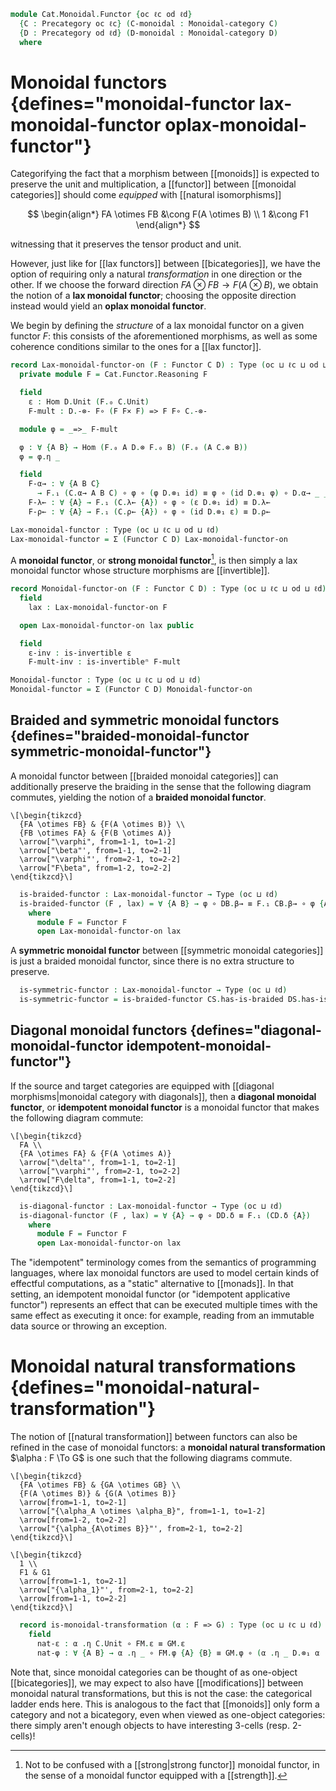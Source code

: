 <!--
```agda
open import Cat.Functor.Naturality
open import Cat.Monoidal.Diagonals
open import Cat.Instances.Product
open import Cat.Monoidal.Braided
open import Cat.Monoidal.Base
open import Cat.Prelude

import Cat.Functor.Reasoning
import Cat.Reasoning
```
-->

```agda
module Cat.Monoidal.Functor {oc ℓc od ℓd}
  {C : Precategory oc ℓc} (C-monoidal : Monoidal-category C)
  {D : Precategory od ℓd} (D-monoidal : Monoidal-category D)
  where
```

# Monoidal functors {defines="monoidal-functor lax-monoidal-functor oplax-monoidal-functor"}

<!--
```agda
open Cat.Reasoning D

private
  module C = Monoidal-category C-monoidal
  module D = Monoidal-category D-monoidal
```
-->

Categorifying the fact that a morphism between [[monoids]] is expected
to preserve the unit and multiplication, a [[functor]] between [[monoidal
categories]] should come *equipped* with [[natural isomorphisms]]

$$
\begin{align*}
FA \otimes FB &\cong F(A \otimes B) \\
1 &\cong F1
\end{align*}
$$

witnessing that it preserves the tensor product and unit.

However, just like for [[lax functors]] between [[bicategories]], we have
the option of requiring only a natural *transformation* in one direction
or the other.
If we choose the forward direction $FA \otimes FB \to F(A \otimes B)$,
we obtain the notion of a **lax monoidal functor**; choosing the
opposite direction instead would yield an **oplax monoidal functor**.

We begin by defining the *structure* of a lax monoidal functor on a given
functor $F$: this consists of the aforementioned morphisms, as well
as some coherence conditions similar to the ones for a [[lax functor]].

```agda
record Lax-monoidal-functor-on (F : Functor C D) : Type (oc ⊔ ℓc ⊔ od ⊔ ℓd) where
  private module F = Cat.Functor.Reasoning F

  field
    ε : Hom D.Unit (F.₀ C.Unit)
    F-mult : D.-⊗- F∘ (F F× F) => F F∘ C.-⊗-

  module φ = _=>_ F-mult

  φ : ∀ {A B} → Hom (F.₀ A D.⊗ F.₀ B) (F.₀ (A C.⊗ B))
  φ = φ.η _

  field
    F-α→ : ∀ {A B C}
      → F.₁ (C.α→ A B C) ∘ φ ∘ (φ D.⊗₁ id) ≡ φ ∘ (id D.⊗₁ φ) ∘ D.α→ _ _ _
    F-λ← : ∀ {A} → F.₁ (C.λ← {A}) ∘ φ ∘ (ε D.⊗₁ id) ≡ D.λ←
    F-ρ← : ∀ {A} → F.₁ (C.ρ← {A}) ∘ φ ∘ (id D.⊗₁ ε) ≡ D.ρ←
```

<!--
```agda
  F-α← : ∀ {A B C}
    → F.₁ (C.α← A B C) ∘ φ ∘ (id D.⊗₁ φ) ≡ φ ∘ (φ D.⊗₁ id) ∘ D.α← _ _ _
  F-α← = swizzle (sym (F-α→ ∙ assoc _ _ _)) (D.α≅ .invl) (F.F-map-iso C.α≅ .invr)
    ∙ sym (assoc _ _ _)
```
-->

```agda
Lax-monoidal-functor : Type (oc ⊔ ℓc ⊔ od ⊔ ℓd)
Lax-monoidal-functor = Σ (Functor C D) Lax-monoidal-functor-on
```

A **monoidal functor**, or **strong monoidal functor**[^strong], is
then simply a lax monoidal functor whose structure morphisms are
[[invertible]].

[^strong]: Not to be confused with a [[strong|strong functor]] monoidal
functor, in the sense of a monoidal functor equipped with a [[strength]].

```agda
record Monoidal-functor-on (F : Functor C D) : Type (oc ⊔ ℓc ⊔ od ⊔ ℓd) where
  field
    lax : Lax-monoidal-functor-on F

  open Lax-monoidal-functor-on lax public

  field
    ε-inv : is-invertible ε
    F-mult-inv : is-invertibleⁿ F-mult

Monoidal-functor : Type (oc ⊔ ℓc ⊔ od ⊔ ℓd)
Monoidal-functor = Σ (Functor C D) Monoidal-functor-on
```

## Braided and symmetric monoidal functors {defines="braided-monoidal-functor symmetric-monoidal-functor"}

A monoidal functor between [[braided monoidal categories]] can additionally
preserve the braiding in the sense that the following diagram commutes,
yielding the notion of a **braided monoidal functor**.

~~~{.quiver}
\[\begin{tikzcd}
  {FA \otimes FB} & {F(A \otimes B)} \\
  {FB \otimes FA} & {F(B \otimes A)}
  \arrow["\varphi", from=1-1, to=1-2]
  \arrow["\beta"', from=1-1, to=2-1]
  \arrow["\varphi"', from=2-1, to=2-2]
  \arrow["F\beta", from=1-2, to=2-2]
\end{tikzcd}\]
~~~

<!--
```agda
module _
  (C-braided : Braided-monoidal C-monoidal)
  (D-braided : Braided-monoidal D-monoidal)
  where
  module CB = Braided-monoidal C-braided
  module DB = Braided-monoidal D-braided
```
-->

```agda
  is-braided-functor : Lax-monoidal-functor → Type (oc ⊔ ℓd)
  is-braided-functor (F , lax) = ∀ {A B} → φ ∘ DB.β→ ≡ F.₁ CB.β→ ∘ φ {A} {B}
    where
      module F = Functor F
      open Lax-monoidal-functor-on lax
```

A **symmetric monoidal functor** between [[symmetric monoidal categories]]
is just a braided monoidal functor, since there is no extra structure to
preserve.

<!--
```agda
module _
  (C-symmetric : Symmetric-monoidal C-monoidal)
  (D-symmetric : Symmetric-monoidal D-monoidal)
  where
  module CS = Symmetric-monoidal C-symmetric
  module DS = Symmetric-monoidal D-symmetric
```
-->

```agda
  is-symmetric-functor : Lax-monoidal-functor → Type (oc ⊔ ℓd)
  is-symmetric-functor = is-braided-functor CS.has-is-braided DS.has-is-braided
```

## Diagonal monoidal functors {defines="diagonal-monoidal-functor idempotent-monoidal-functor"}

If the source and target categories are equipped with [[diagonal
morphisms|monoidal category with diagonals]], then a **diagonal
monoidal functor**, or **idempotent monoidal functor** is a monoidal
functor that makes the following diagram commute:

~~~{.quiver}
\[\begin{tikzcd}
  FA \\
  {FA \otimes FA} & {F(A \otimes A)}
  \arrow["\delta"', from=1-1, to=2-1]
  \arrow["\varphi"', from=2-1, to=2-2]
  \arrow["F\delta", from=1-1, to=2-2]
\end{tikzcd}\]
~~~

<!--
```agda
module _
  (C-diagonal : Diagonals C-monoidal)
  (D-diagonal : Diagonals D-monoidal)
  where
  module CD = Diagonals C-diagonal
  module DD = Diagonals D-diagonal
```
-->

```agda
  is-diagonal-functor : Lax-monoidal-functor → Type (oc ⊔ ℓd)
  is-diagonal-functor (F , lax) = ∀ {A} → φ ∘ DD.δ ≡ F.₁ (CD.δ {A})
    where
      module F = Functor F
      open Lax-monoidal-functor-on lax
```

The "idempotent" terminology comes from the semantics of programming
languages, where lax monoidal functors are used to model certain kinds
of effectful computations, as a "static" alternative to [[monads]].
In that setting, an idempotent monoidal functor (or "idempotent
applicative functor") represents an effect that can be executed
multiple times with the same effect as executing it once: for example,
reading from an immutable data source or throwing an exception.

# Monoidal natural transformations {defines="monoidal-natural-transformation"}

The notion of [[natural transformation]] between functors can also be
refined in the case of monoidal functors: a **monoidal natural
transformation** $\alpha : F \To G$ is one such that the following
diagrams commute.

<div class="mathpar">

~~~{.quiver}
\[\begin{tikzcd}
  {FA \otimes FB} & {GA \otimes GB} \\
  {F(A \otimes B)} & {G(A \otimes B)}
  \arrow[from=1-1, to=2-1]
  \arrow["{\alpha_A \otimes \alpha_B}", from=1-1, to=1-2]
  \arrow[from=1-2, to=2-2]
  \arrow["{\alpha_{A\otimes B}}"', from=2-1, to=2-2]
\end{tikzcd}\]
~~~

~~~{.quiver}
\[\begin{tikzcd}
  1 \\
  F1 & G1
  \arrow[from=1-1, to=2-1]
  \arrow["{\alpha_1}"', from=2-1, to=2-2]
  \arrow[from=1-1, to=2-2]
\end{tikzcd}\]
~~~

</div>

<!--
```agda
module _ ((F , F-monoidal) (G , G-monoidal) : Lax-monoidal-functor) where
  module FM = Lax-monoidal-functor-on F-monoidal
  module GM = Lax-monoidal-functor-on G-monoidal
  open _=>_
```
-->

```agda
  record is-monoidal-transformation (α : F => G) : Type (oc ⊔ ℓc ⊔ ℓd) where
    field
      nat-ε : α .η C.Unit ∘ FM.ε ≡ GM.ε
      nat-φ : ∀ {A B} → α .η _ ∘ FM.φ {A} {B} ≡ GM.φ ∘ (α .η _ D.⊗₁ α .η _)
```

Note that, since monoidal categories can be thought of as one-object
[[bicategories]], we may expect to also have [[modifications]] between
monoidal natural transformations, but this is not the case: the
categorical ladder ends here. This is analogous to the fact that
[[monoids]] only form a category and not a bicategory, even when
viewed as one-object categories: there simply aren't enough objects
to have interesting 3-cells (resp. 2-cells)!
